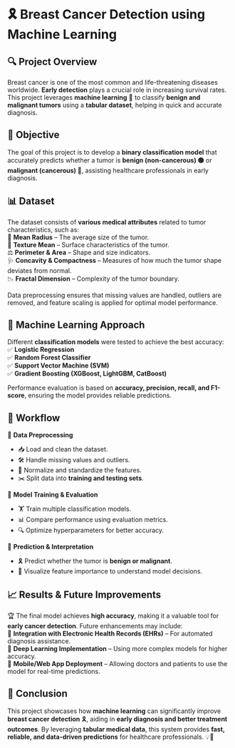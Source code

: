 
# 🎗️ **Breast Cancer Detection using Machine Learning**  

## 🔍 **Project Overview**  
Breast cancer is one of the most common and life-threatening diseases worldwide. **Early detection** plays a crucial role in increasing survival rates. This project leverages **machine learning** 🤖 to classify **benign and malignant tumors** using a **tabular dataset**, helping in quick and accurate diagnosis.  

## 🎯 **Objective**  
The goal of this project is to develop a **binary classification model** that accurately predicts whether a tumor is **benign (non-cancerous) 🟢** or **malignant (cancerous) 🔴**, assisting healthcare professionals in early diagnosis.  

## 📊 **Dataset**  
The dataset consists of **various medical attributes** related to tumor characteristics, such as:  
🔬 **Mean Radius** – The average size of the tumor.  
📏 **Texture Mean** – Surface characteristics of the tumor.  
⚖️ **Perimeter & Area** – Shape and size indicators.  
🩺 **Concavity & Compactness** – Measures of how much the tumor shape deviates from normal.  
📉 **Fractal Dimension** – Complexity of the tumor boundary.  

Data preprocessing ensures that missing values are handled, outliers are removed, and feature scaling is applied for optimal model performance.  

## 🧠 **Machine Learning Approach**  
Different **classification models** were tested to achieve the best accuracy:  
✅ **Logistic Regression**  
✅ **Random Forest Classifier**  
✅ **Support Vector Machine (SVM)**  
✅ **Gradient Boosting (XGBoost, LightGBM, CatBoost)**  

Performance evaluation is based on **accuracy, precision, recall, and F1-score**, ensuring the model provides reliable predictions.  

## 🔄 **Workflow**  
🔹 **Data Preprocessing**  
   - 📥 Load and clean the dataset.  
   - 🛠️ Handle missing values and outliers.  
   - 📏 Normalize and standardize the features.  
   - ✂️ Split data into **training and testing sets**.  

🔹 **Model Training & Evaluation**  
   - 🏋️ Train multiple classification models.  
   - 📊 Compare performance using evaluation metrics.  
   - 🔍 Optimize hyperparameters for better accuracy.  

🔹 **Prediction & Interpretation**  
   - 🎗️ Predict whether the tumor is **benign or malignant**.  
   - 📌 Visualize feature importance to understand model decisions.  

## 📈 **Results & Future Improvements**  
🏆 The final model achieves **high accuracy**, making it a valuable tool for **early cancer detection**. Future enhancements may include:  
🔹 **Integration with Electronic Health Records (EHRs)** – For automated diagnosis assistance.  
🔹 **Deep Learning Implementation** – Using more complex models for higher accuracy.  
🔹 **Mobile/Web App Deployment** – Allowing doctors and patients to use the model for real-time predictions.  

## 🚀 **Conclusion**  
This project showcases how **machine learning** can significantly improve **breast cancer detection** 🎗️, aiding in **early diagnosis and better treatment outcomes**. By leveraging **tabular medical data**, this system provides **fast, reliable, and data-driven predictions** for healthcare professionals. 💡🏥  
